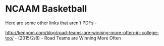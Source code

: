 # NCAAM Basketball

Here are some other links that aren't PDFs - 

http://kenpom.com/blog/road-teams-are-winning-more-often-in-college-too/ - (2015/2/8) - Road Teams are Winning More Often
